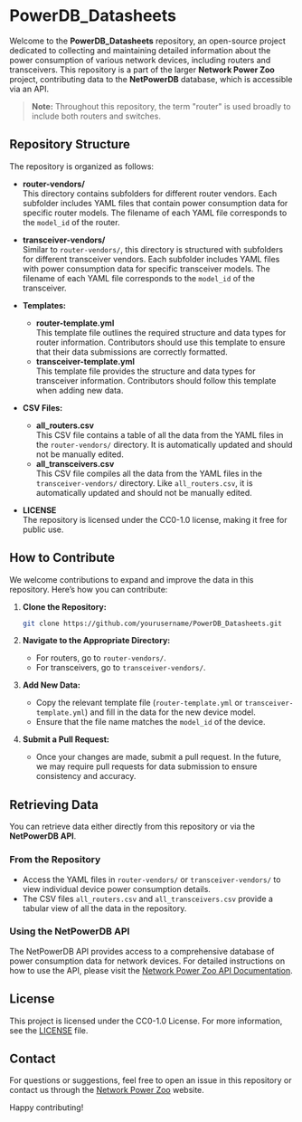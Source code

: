 # PowerDB_Datasheets

Welcome to the **PowerDB_Datasheets** repository, an open-source project dedicated to collecting and maintaining detailed information about the power consumption of various network devices, including routers and transceivers. This repository is a part of the larger **Network Power Zoo** project, contributing data to the **NetPowerDB** database, which is accessible via an API.

> **Note:** Throughout this repository, the term "router" is used broadly to include both routers and switches.

## Repository Structure

The repository is organized as follows:

- **router-vendors/**  
  This directory contains subfolders for different router vendors. Each subfolder includes YAML files that contain power consumption data for specific router models. The filename of each YAML file corresponds to the `model_id` of the router.

- **transceiver-vendors/**  
  Similar to `router-vendors/`, this directory is structured with subfolders for different transceiver vendors. Each subfolder includes YAML files with power consumption data for specific transceiver models. The filename of each YAML file corresponds to the `model_id` of the transceiver.

- **Templates:**
  - **router-template.yml**  
    This template file outlines the required structure and data types for router information. Contributors should use this template to ensure that their data submissions are correctly formatted.
  - **transceiver-template.yml**  
    This template file provides the structure and data types for transceiver information. Contributors should follow this template when adding new data.

- **CSV Files:**
  - **all_routers.csv**  
    This CSV file contains a table of all the data from the YAML files in the `router-vendors/` directory. It is automatically updated and should not be manually edited.
  - **all_transceivers.csv**  
    This CSV file compiles all the data from the YAML files in the `transceiver-vendors/` directory. Like `all_routers.csv`, it is automatically updated and should not be manually edited.

- **LICENSE**  
  The repository is licensed under the CC0-1.0 license, making it free for public use.

## How to Contribute

We welcome contributions to expand and improve the data in this repository. Here’s how you can contribute:

1. **Clone the Repository:**
   ```sh
   git clone https://github.com/yourusername/PowerDB_Datasheets.git
   ```
2. **Navigate to the Appropriate Directory:**
   - For routers, go to `router-vendors/`.
   - For transceivers, go to `transceiver-vendors/`.
   
3. **Add New Data:**
   - Copy the relevant template file (`router-template.yml` or `transceiver-template.yml`) and fill in the data for the new device model.
   - Ensure that the file name matches the `model_id` of the device.

4. **Submit a Pull Request:**
   - Once your changes are made, submit a pull request. In the future, we may require pull requests for data submission to ensure consistency and accuracy.

## Retrieving Data

You can retrieve data either directly from this repository or via the **NetPowerDB API**.

### From the Repository

- Access the YAML files in `router-vendors/` or `transceiver-vendors/` to view individual device power consumption details.
- The CSV files `all_routers.csv` and `all_transceivers.csv` provide a tabular view of all the data in the repository.

### Using the NetPowerDB API

The NetPowerDB API provides access to a comprehensive database of power consumption data for network devices. For detailed instructions on how to use the API, please visit the [Network Power Zoo API Documentation](https://networkpowerzoo.ethz.ch/).

## License

This project is licensed under the CC0-1.0 License. For more information, see the [LICENSE](LICENSE) file.

## Contact

For questions or suggestions, feel free to open an issue in this repository or contact us through the [Network Power Zoo](https://networkpowerzoo.ethz.ch/) website.

Happy contributing!